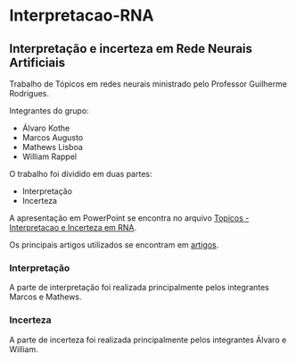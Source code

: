 # Interpretacao-RNA

## Interpretação e incerteza em Rede Neurais Artificiais

Trabalho de Tópicos em redes neurais ministrado pelo Professor Guilherme Rodrigues.

Integrantes do grupo:
 - Álvaro Kothe
 - Marcos Augusto
 - Mathews Lisboa
 - William Rappel
 
 O trabalho foi dividido em duas partes:
  - Interpretação
  - Incerteza
  
  A apresentação em PowerPoint se encontra no arquivo [Topicos - Interpretacao e Incerteza em RNA](Topicos&#32;-&#32;Interpretacao&#32;e&#32;Incerteza&#32;em&#32;RNA.pptx).
  
  Os principais artigos utilizados se encontram em [artigos](artigos).
  
  ### Interpretação
  
  A parte de interpretação foi realizada principalmente pelos integrantes Marcos e Mathews.
  
  ### Incerteza
  
  A parte de incerteza foi realizada principalmente pelos integrantes Álvaro e William.
